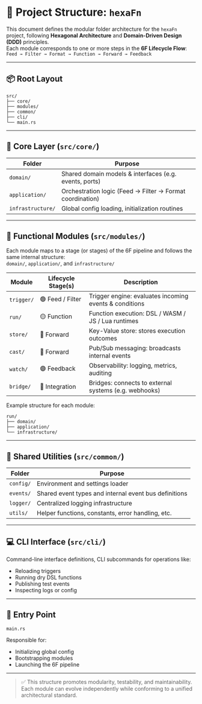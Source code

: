 <!--
SPDX-FileCopyrightText: 2025 Hüsamettin Arabacı
SPDX-License-Identifier: MIT
-->

# 📁 Project Structure: `hexaFn`

This document defines the modular folder architecture for the `hexaFn` project, following **Hexagonal Architecture** and **Domain-Driven Design (DDD)** principles.  
Each module corresponds to one or more steps in the **6F Lifecycle Flow**:  
`Feed → Filter → Format → Function → Forward → Feedback`

---

## 📦 Root Layout

```plaintext
src/
├── core/
├── modules/
├── common/
├── cli/
└── main.rs
```

---

## 🧠 Core Layer (`src/core/`)

| Folder            | Purpose                                                                 |
|-------------------|-------------------------------------------------------------------------|
| `domain/`         | Shared domain models & interfaces (e.g. events, ports)                 |
| `application/`    | Orchestration logic (Feed → Filter → Format coordination)              |
| `infrastructure/` | Global config loading, initialization routines                         |

---

## 🧩 Functional Modules (`src/modules/`)

Each module maps to a stage (or stages) of the 6F pipeline and follows the same internal structure:  
`domain/`, `application/`, and `infrastructure/`

| Module        | Lifecycle Stage(s) | Description                                            |
|---------------|--------------------|--------------------------------------------------------|
| `trigger/`| 🟢 Feed / Filter    | Trigger engine: evaluates incoming events & conditions |
| `run/`    | 🟡 Function         | Function execution: DSL / WASM / JS / Lua runtimes     |
| `store/`  | 🔵 Forward          | Key-Value store: stores execution outcomes              |
| `cast/`   | 🔵 Forward          | Pub/Sub messaging: broadcasts internal events          |
| `watch/`  | 🟣 Feedback         | Observability: logging, metrics, auditing              |
| `bridge/` | 🔁 Integration      | Bridges: connects to external systems (e.g. webhooks)  |

Example structure for each module:

```plaintext
run/
├── domain/
├── application/
└── infrastructure/
```

---

## 🔧 Shared Utilities (`src/common/`)

| Folder         | Purpose                                                    |
|----------------|------------------------------------------------------------|
| `config/`      | Environment and settings loader                            |
| `events/`      | Shared event types and internal event bus definitions      |
| `logger/`      | Centralized logging infrastructure                         |
| `utils/`       | Helper functions, constants, error handling, etc.          |

---

## 💻 CLI Interface (`src/cli/`)

Command-line interface definitions, CLI subcommands for operations like:

- Reloading triggers
- Running dry DSL functions
- Publishing test events
- Inspecting logs or config

---

## 🚀 Entry Point

```plaintext
main.rs
```

Responsible for:

- Initializing global config
- Bootstrapping modules
- Launching the 6F pipeline

---

> ✅ This structure promotes modularity, testability, and maintainability. Each module can evolve independently while conforming to a unified architectural standard.
